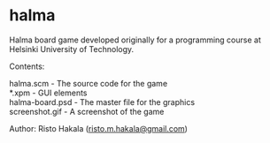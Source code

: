 # halma

Halma board game developed originally for a programming course at Helsinki University of Technology.

Contents:

halma.scm - The source code for the game  
\*.xpm - GUI elements  
halma-board.psd - The master file for the graphics  
screenshot.gif - A screenshot of the game

Author: Risto Hakala (risto.m.hakala@gmail.com)
